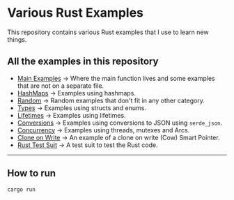 # Various Rust Examples

This repository contains various Rust examples that I use to learn new things.

## All the examples in this repository

- [Main Examples](./src/main.rs) -> Where the main function lives and some examples that are not on a separate file.
- [HashMaps](./src/hashmaps.rs) -> Examples using hashmaps.
- [Random](./src/random.rs) -> Random examples that don't fit in any other category.
- [Types](./src/types.rs) -> Examples using structs and enums.
- [Lifetimes](./src/lifetimes.rs) -> Examples using lifetimes.
- [Conversions](./src/conversions.rs) -> Examples using conversions to JSON using `serde_json`.
- [Concurrency](./src/concurrency.rs) -> Examples using threads, mutexes and Arcs.
- [Clone on Write](./src/utils/cloneonwrite.rs) -> An example of a clone on write (Cow) Smart Pointer.
- [Rust Test Suit](./src/utils/testrust.rs) -> A test suit to test the Rust code.


---

## How to run

```bash
cargo run
```

